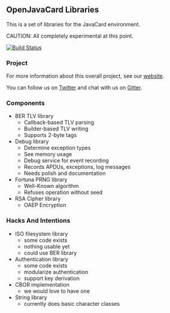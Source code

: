 ## OpenJavaCard Libraries

This is a set of libraries for the JavaCard environment.

CAUTION: All completely experimental at this point.

[![Build Status](https://travis-ci.org/OpenJavaCard/openjavacard-libraries.svg?branch=master)](https://travis-ci.org/OpenJavaCard/openjavacard-libraries)

### Project

For more information about this overall project, see our [website](https://openjavacard.org/).

You can follow us on [Twitter](https://twitter.com/openjavacardorg) and chat with us on [Gitter](https://gitter.com/openjavacard).

### Components

 * BER TLV library
   * Callback-based TLV parsing
   * Builder-based TLV writing
   * Supports 2-byte tags
 * Debug library
   * Determine exception types
   * See memory usage
   * Debug service for event recording
   * Records APDUs, exceptions, log messages
   * Needs polish and documentation
 * Fortuna PRNG library
   * Well-Known algorithm
   * Refuses operation without seed
 * RSA Cipher library
   * OAEP Encryption

### Hacks And Intentions

 * ISO filesystem library
   * some code exists
   * nothing usable yet
   * could use BER library
 * Authentication library
   * some code exists
   * modularize authentication
   * support key derivation
 * CBOR implementation
   * we would love to have one
 * String library
   * currently does basic character classes
